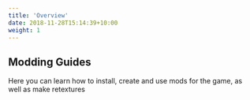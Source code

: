 ```yaml
---
title: 'Overview'
date: 2018-11-28T15:14:39+10:00
weight: 1
---
```


## Modding Guides

Here you can learn how to install, create and use mods for the game, as well as make retextures
